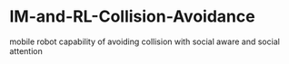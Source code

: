 # IM-and-RL-Collision-Avoidance
mobile robot capability of avoiding collision with social aware and social attention
